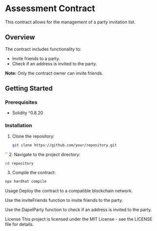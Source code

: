 # Assessment Contract

This contract allows for the management of a party invitation list.

## Overview

The contract includes functionality to:
- Invite friends to a party.
- Check if an address is invited to the party.

**Note:** Only the contract owner can invite friends.

## Getting Started

### Prerequisites

- Solidity ^0.8.20

### Installation

1. Clone the repository:  
   ```bash
   git clone https://github.com/your/repository.git
``
2. Navigate to the project directory:
```bash
cd repository
```

3. Compile the contract:
```bash
npx hardhat compile
```

Usage
Deploy the contract to a compatible blockchain network.


Use the inviteFriends function to invite friends to the party.

Use the DapelParty function to check if an address is invited to the party.


License
This project is licensed under the MIT License - see the LICENSE file for details.
